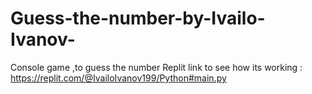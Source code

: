 # Guess-the-number-by-Ivailo-Ivanov-
Console game ,to guess the number 
Replit link to see how its working : https://replit.com/@IvailoIvanov199/Python#main.py
